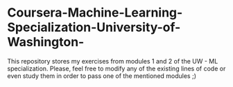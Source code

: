 # Coursera-Machine-Learning-Specialization-University-of-Washington-
This repository stores my exercises from modules 1 and 2 of the UW - ML specialization. 
Please, feel free to modify any of the existing lines of code or even study them in order to pass one of the mentioned modules ;)
